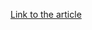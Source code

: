 [Link to the article](https://googleprojectzero.blogspot.com/2023/08/mte-as-implemented-part-2-mitigation.html)
